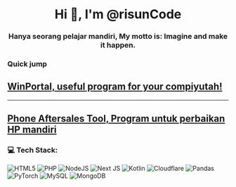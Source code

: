 <h1 align="center">Hi 👋, I'm @risunCode</h1>
<h3 align="center">Hanya seorang pelajar mandiri, My motto is: Imagine and make it happen.</h3>


### Quick jump 
## [WinPortal, useful program for your compiyutah!](https://github.com/risunCode/WinPortal)
---
## [Phone Aftersales Tool, Program untuk perbaikan HP mandiri](https://github.com/risunCode/SmartPhone_Tools)

<!-- <p align="left"> <img src="https://komarev.com/ghpvc/?username=risuncode&label=Profile%20views&color=0e75b6&style=flat" alt="risuncode" /> </p>
<p align="left">
</p>

![](https://github-readme-stats.vercel.app/api?username=risuncode&theme=neon&hide_border=false&include_all_commits=false&count_private=false)<br/> -->
<!-- <p><img align="center" src="https://github-readme-streak-stats.herokuapp.com/?user=risuncode&" alt="risuncode" /></p> -->

### 💻 Tech Stack:
![HTML5](https://img.shields.io/badge/html5-%23E34F26.svg?style=for-the-badge&logo=html5&logoColor=white) ![PHP](https://img.shields.io/badge/php-%23777BB4.svg?style=for-the-badge&logo=php&logoColor=white) ![NodeJS](https://img.shields.io/badge/node.js-6DA55F?style=for-the-badge&logo=node.js&logoColor=white) ![Next JS](https://img.shields.io/badge/Next-black?style=for-the-badge&logo=next.js&logoColor=white) ![Kotlin](https://img.shields.io/badge/kotlin-%237F52FF.svg?style=for-the-badge&logo=kotlin&logoColor=white) ![Cloudflare](https://img.shields.io/badge/Cloudflare-F38020?style=for-the-badge&logo=Cloudflare&logoColor=white) ![Pandas](https://img.shields.io/badge/pandas-%23150458.svg?style=for-the-badge&logo=pandas&logoColor=white) ![PyTorch](https://img.shields.io/badge/PyTorch-%23EE4C2C.svg?style=for-the-badge&logo=PyTorch&logoColor=white) ![MySQL](https://img.shields.io/badge/mysql-4479A1.svg?style=for-the-badge&logo=mysql&logoColor=white) ![MongoDB](https://img.shields.io/badge/MongoDB-%234ea94b.svg?style=for-the-badge&logo=mongodb&logoColor=white)
